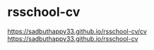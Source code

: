 # rsschool-cv
https://sadbuthappy33.github.io/rsschool-cv/cv
https://sadbuthappy33.github.io/rsschool-cv